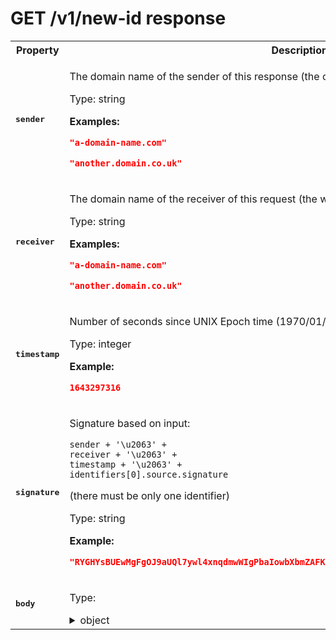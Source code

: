 # GET /v1/new-id response

<table>

<tr>
    <th> Property </th>
    <th> Description </th>
</tr>

<tr>
<td>
<pre><b>sender</b></pre>
</td>
<td>

The domain name of the sender of this response (the operator domain name)

Type: string

**Examples:** 

```json
"a-domain-name.com"
```

```json
"another.domain.co.uk"
```

</td>
</tr>

<tr>
<td>
<pre><b>receiver</b></pre>
</td>
<td>

The domain name of the receiver of this request (the website)

Type: string

**Examples:** 

```json
"a-domain-name.com"
```

```json
"another.domain.co.uk"
```

</td>
</tr>

<tr>
<td>
<pre><b>timestamp</b></pre>
</td>
<td>

Number of seconds since UNIX Epoch time (1970/01/01 00:00:00)

Type: integer

**Example:** 

```json
1643297316
```

</td>
</tr>

<tr>
<td>
<pre><b>signature</b></pre>
</td>
<td>

Signature based on input:
```
sender + '\u2063' +
receiver + '\u2063' +
timestamp + '\u2063' +
identifiers[0].source.signature
```
 (there must be only one identifier)

Type: string

**Example:** 

```json
"RYGHYsBUEwMgFgOJ9aUQl7ywl4xnqdmwWIgPbaIowbXbmZAFKLa7mcBJQuWh1wEskpu57SHn2mmCF6V5+cESgw=="
```

</td>
</tr>

<tr>
<td>
<pre><b>body</b></pre>
</td>
<td>

Type:
<details>
  <summary>object</summary>

<table>

<tr>
    <th> Property </th>
    <th> Description </th>
</tr>

<tr>
<td>
<pre><b>identifiers</b></pre>
</td>
<td>

Type of array items:

A pseudonymous identifier generated for a web user

Type:
<details>
  <summary>object</summary>

<table>

<tr>
    <th> Property </th>
    <th> Description </th>
</tr>

<tr>
<td>
<pre><b>version</b></pre>
</td>
<td>

A version number. To be detailed.

Type: enum (of integer)

Can only take **one of these values**:
* `0`
</td>
</tr>

<tr>
<td>
<pre><b>type</b></pre>
</td>
<td>

The identifier type, identifier of type `paf_browser_id` is mandatory and is "pivot"

Type: enum (of string)

Can only take **one of these values**:
* `"paf_browser_id"`
</td>
</tr>

<tr>
<td>
<pre><b>persisted</b></pre>
</td>
<td>

If set to `false`, means the identifier has not yet been persisted as a cookie.<br>Otherwise, means this identifier is persisted as a PAF cookie<br>(default value = `true` meaning if the property is omitted the identifier *is* persisted)

Type: boolean

</td>
</tr>

<tr>
<td>
<pre><b>value</b></pre>
</td>
<td>

The identifier value

Type: string

**Example:** 

```json
"7435313e-caee-4889-8ad7-0acd0114ae3c"
```

</td>
</tr>

<tr>
<td>
<pre><b>source</b></pre>
</td>
<td>

Source of data representing what contracting party created and signed the data

Type:
<details>
  <summary>object</summary>

<table>

<tr>
    <th> Property </th>
    <th> Description </th>
</tr>

<tr>
<td>
<pre><b>timestamp</b></pre>
</td>
<td>

Time when data was signed

Type: integer

**Example:** 

```json
1643297316
```

</td>
</tr>

<tr>
<td>
<pre><b>domain</b></pre>
</td>
<td>

The domain name of the entity that signed this data

Type: string

**Examples:** 

```json
"a-domain-name.com"
```

```json
"another.domain.co.uk"
```

</td>
</tr>

<tr>
<td>
<pre><b>signature</b></pre>
</td>
<td>

The base64 representation of a data signature

Type: string

**Example:** 

```json
"RYGHYsBUEwMgFgOJ9aUQl7ywl4xnqdmwWIgPbaIowbXbmZAFKLa7mcBJQuWh1wEskpu57SHn2mmCF6V5+cESgw=="
```

</td>
</tr>

</table>

</details>

</td>
</tr>

</table>

</details>

</td>
</tr>

</table>

</details>

</td>
</tr>

</table>

